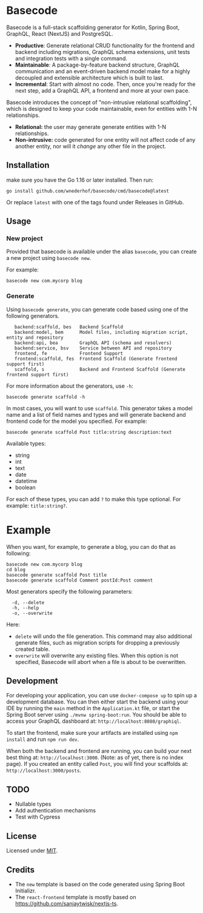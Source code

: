 # Basecode
Basecode is a full-stack scaffolding generator for Kotlin, Spring Boot, GraphQL, React (NextJS) and PostgreSQL.

- **Productive**: Generate relational CRUD functionality for the frontend and backend including migrations, GraphQL schema extensions, unit tests and integration tests with a single command.
- **Maintainable**: A package-by-feature backend structure, GraphQL communication and an event-driven backend model make for a highly decoupled and extensible architecture which is built to last.
- **Incremental**: Start with almost no code. Then, once you're ready for the next step, add a GraphQL API, a frontend and more at your own pace.

Basecode introduces the concept of "non-intrusive relational scaffolding", which is designed to keep your code maintainable, even for entities with 1-N relationships.

- **Relational:** the user may generate generate entities with 1-N relationships.
- **Non-intrusive:** code generated for one entity will not affect code of any another entity, nor will it *change* any other file in the project.

## Installation
make sure you have the Go 1.16 or later installed. Then run:
```shell
go install github.com/wnederhof/basecode/cmd/basecode@latest
```
Or replace `latest` with one of the tags found under Releases in GitHub.

## Usage
### New project
Provided that basecode is available under the alias `basecode`, you can create a new project using `basecode new`.

For example:
```
basecode new com.mycorp blog
```

### Generate
Using `basecode generate`, you can generate code based using one of the following generators.
```
   backend:scaffold, bes   Backend Scaffold
   backend:model, bem      Model files, including migration script, entity and repository
   backend:api, bea        GraphQL API (schema and resolvers)
   backend:service, bsv    Service between API and repository
   frontend, fe            Frontend Support
   frontend:scaffold, fes  Frontend Scaffold (Generate frontend support first)
   scaffold, s             Backend and Frontend Scaffold (Generate frontend support first)
```
For more information about the generators, use `-h`:
```
basecode generate scaffold -h
```
In most cases, you will want to use `scaffold`. This generator takes a model name and a list of field names and types and will generate backend and frontend code for the model you specified. For example:
```
basecode generate scaffold Post title:string description:text
```
Available types:
- string
- int 
- text
- date
- datetime
- boolean

For each of these types, you can add `?` to make this type optional. For example: `title:string?`.

# Example
When you want, for example, to generate a blog, you can do that as following:
```
basecode new com.mycorp blog
cd blog
basecode generate scaffold Post title
basecode generate scaffold Comment postId:Post comment
```
Most generators specify the following parameters:
```
  -d, --delete
  -h, --help
  -o, --overwrite
```
Here:
- `delete` will undo the file generation. This command may also additional generate files, such as migration scripts for dropping a previously created table.
- `overwrite` will overwrite any existing files. When this option is not specified, Basecode will abort when a file is about to be overwritten.

## Development
For developing your application, you can use `docker-compose up` to spin up a development database. You can then either start the backend using your IDE by running the `main` method in the `Application.kt` file, or start the Spring Boot server using `./mvnw spring-boot:run`. You should be able to access your GraphQL dashboard at: `http://localhost:8080/graphiql`.

To start the frontend, make sure your artifacts are installed using `npm install` and run `npm run dev`.

When both the backend and frontend are running, you can build your next best thing at: `http://localhost:3000`. (Note: as of yet, there is no index page). If you created an entity called `Post`, you will find your scaffolds at: `http://localhost:3000/posts`.

## TODO
- Nullable types
- Add authentication mechanisms
- Test with Cypress

## License
Licensed under [MIT](LICENSE.md).

## Credits
- The `new` template is based on the code generated using Spring Boot Initializr.
- The `react-frontend` template is mostly based on https://github.com/sanjaytwisk/nextjs-ts.
